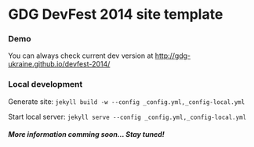 # GDG DevFest 2014 site template


### Demo
You can always check current dev version at http://gdg-ukraine.github.io/devfest-2014/

### Local development
Generate site: `jekyll build -w --config _config.yml,_config-local.yml`

Start local server: `jekyll serve --config _config.yml,_config-local.yml`


#### _More information comming soon... Stay tuned!_

